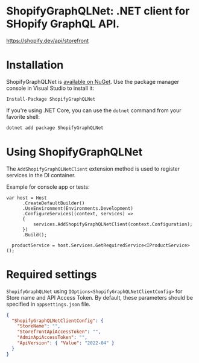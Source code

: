 
# ShopifyGraphQLNet: .NET client for SHopify GraphQL API.

https://shopify.dev/api/storefront

# Installation

ShopifyGraphQLNet is [available on NuGet](https://www.nuget.org/packages/ShopifyGraphQLNet/). Use the package manager
console in Visual Studio to install it:

```pwsh
Install-Package ShopifyGraphQLNet
```

If you're using .NET Core, you can use the `dotnet` command from your favorite shell:

```sh
dotnet add package ShopifyGraphQLNet
```

# Using ShopifyGraphQLNet

The `AddShopifyGraphQLNetClient` extension method is used to register services in the DI container.

Example for console app or tests:
```
var host = Host
      .CreateDefaultBuilder()
      .UseEnvironment(Environments.Development)
      .ConfigureServices((context, services) =>
      {
          services.AddShopifyGraphQLNetClient(context.Configuration);
      })
      .Build();

  productService = host.Services.GetRequiredService<IProductService>();
```

# Required settings

`ShopifyGraphQLNet` using `IOptions<ShopifyGraphQLNetClientConfig>` for Store name and API Access Token. 
By default, these parameters should be specified in `appsettings.json` file.

```json
{
  "ShopifyGraphQLNetClientConfig": {
    "StoreName": "",
    "StorefrontApiAccessToken": "",
    "AdminApiAccessToken": "",
    "ApiVersion": { "Value": "2022-04" }
  } 
}
```
